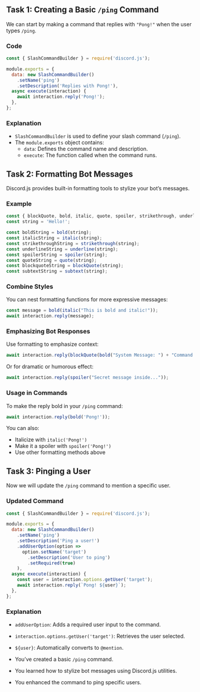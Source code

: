 ## Task 1: Creating a Basic `/ping` Command

We can start by making a command that replies with `"Pong!"` when the user types `/ping`.

### Code

```js
const { SlashCommandBuilder } = require('discord.js');

module.exports = {
  data: new SlashCommandBuilder()
    .setName('ping')
    .setDescription('Replies with Pong!'),
  async execute(interaction) {
    await interaction.reply('Pong!');
  },
};
```

### Explanation

- `SlashCommandBuilder` is used to define your slash command (`/ping`).
- The `module.exports` object contains:
  - `data`: Defines the command name and description.
  - `execute`: The function called when the command runs.

## Task 2: Formatting Bot Messages

Discord.js provides built-in formatting tools to stylize your bot’s messages.

### Example

```js
const { blockQuote, bold, italic, quote, spoiler, strikethrough, underline, subtext } = require('discord.js');
const string = 'Hello!';

const boldString = bold(string);
const italicString = italic(string);
const strikethroughString = strikethrough(string);
const underlineString = underline(string);
const spoilerString = spoiler(string);
const quoteString = quote(string);
const blockquoteString = blockQuote(string);
const subtextString = subtext(string);
```
### Combine Styles

You can nest formatting functions for more expressive messages:

```js
const message = bold(italic("This is bold and italic!"));
await interaction.reply(message);
```

### Emphasizing Bot Responses

Use formatting to emphasize context:

```js
await interaction.reply(blockQuote(bold("System Message: ") + "Command executed successfully."));
```

Or for dramatic or humorous effect:

```js
await interaction.reply(spoiler("Secret message inside..."));
```

### Usage in Commands

To make the reply bold in your `/ping` command:

```js
await interaction.reply(bold('Pong!'));
```

You can also:
- Italicize with `italic('Pong!')`
- Make it a spoiler with `spoiler('Pong!')`
- Use other formatting methods above


## Task 3: Pinging a User

Now we will update the `/ping` command to mention a specific user.

### Updated Command

```js
const { SlashCommandBuilder } = require('discord.js');

module.exports = {
  data: new SlashCommandBuilder()
    .setName('ping')
    .setDescription('Ping a user!')
    .addUserOption(option =>
      option.setName('target')
        .setDescription('User to ping')
        .setRequired(true)
    ),
  async execute(interaction) {
    const user = interaction.options.getUser('target');
    await interaction.reply(`Pong! ${user}`);
  },
};
```

### Explanation

- `addUserOption`: Adds a required user input to the command.
- `interaction.options.getUser('target')`: Retrieves the user selected.
- `${user}`: Automatically converts to `@mention`.


- You’ve created a basic `/ping` command.
- You learned how to stylize bot messages using Discord.js utilities.
- You enhanced the command to ping specific users.

